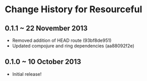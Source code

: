 # Change History for Resourceful

## 0.1.1 ~ 22 November 2013

* Removed addition of HEAD route (93bf8de951)
* Updated compojure and ring dependencies (aa88092f2e)

## 0.1.0 ~ 10 October 2013

* Initial release!
